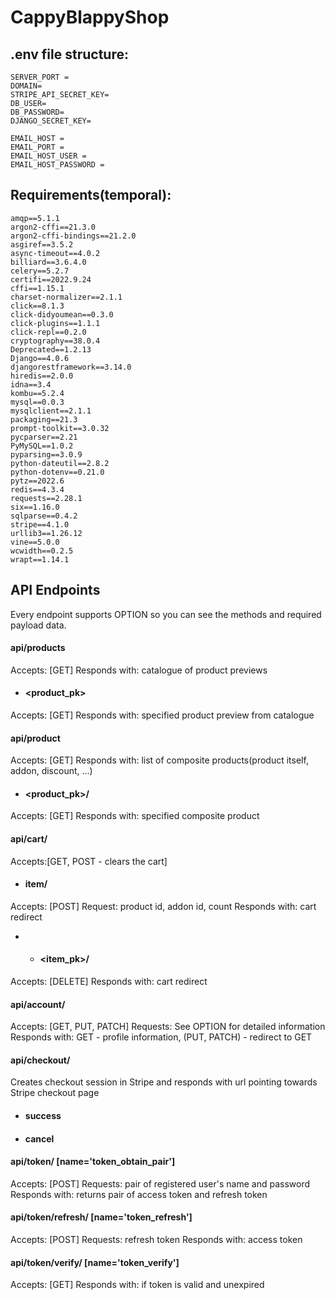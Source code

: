 # CappyBlappyShop

## .env file structure:
```
SERVER_PORT = 
DOMAIN= 
STRIPE_API_SECRET_KEY=
DB_USER=
DB_PASSWORD=
DJANGO_SECRET_KEY=

EMAIL_HOST = 
EMAIL_PORT = 
EMAIL_HOST_USER = 
EMAIL_HOST_PASSWORD = 
```

## Requirements(temporal):
```
amqp==5.1.1
argon2-cffi==21.3.0
argon2-cffi-bindings==21.2.0
asgiref==3.5.2
async-timeout==4.0.2
billiard==3.6.4.0
celery==5.2.7
certifi==2022.9.24
cffi==1.15.1
charset-normalizer==2.1.1
click==8.1.3
click-didyoumean==0.3.0
click-plugins==1.1.1
click-repl==0.2.0
cryptography==38.0.4
Deprecated==1.2.13
Django==4.0.6
djangorestframework==3.14.0
hiredis==2.0.0
idna==3.4
kombu==5.2.4
mysql==0.0.3
mysqlclient==2.1.1
packaging==21.3
prompt-toolkit==3.0.32
pycparser==2.21
PyMySQL==1.0.2
pyparsing==3.0.9
python-dateutil==2.8.2
python-dotenv==0.21.0
pytz==2022.6
redis==4.3.4
requests==2.28.1
six==1.16.0
sqlparse==0.4.2
stripe==4.1.0
urllib3==1.26.12
vine==5.0.0
wcwidth==0.2.5
wrapt==1.14.1
```
## API Endpoints
Every endpoint supports OPTION so you can see the methods and required payload data.

#### api/products
Accepts: [GET]
Responds with: catalogue of product previews
* #### <product_pk>
Accepts: [GET]
Responds with: specified product preview from catalogue
#### api/product
Accepts: [GET]
Responds with: list of composite products(product itself, addon, discount, ...)
* #### <product_pk>/
Accepts: [GET]
Responds with: specified composite product
#### api/cart/
Accepts:[GET, POST - clears the cart]
* #### item/
Accepts: [POST]
Request: product id, addon id, count
Responds with: cart redirect
* * #### <item_pk>/
Accepts: [DELETE]
Responds with: cart redirect
#### api/account/
Accepts: [GET, PUT, PATCH]
Requests: See OPTION for detailed information
Responds with: GET - profile information, (PUT, PATCH) - redirect to GET
#### api/checkout/
Creates checkout session in Stripe and responds with url pointing towards Stripe checkout page
* #### success
* #### cancel
#### api/token/ [name='token_obtain_pair']
Accepts: [POST]
Requests: pair of registered user's name and password
Responds with: returns pair of access token and refresh token
#### api/token/refresh/ [name='token_refresh']
Accepts: [POST]
Requests: refresh token
Responds with: access token
#### api/token/verify/ [name='token_verify']
Accepts: [GET]
Responds with: if token is valid and unexpired
